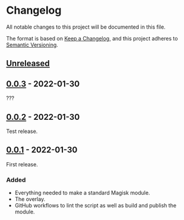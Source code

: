# Changelog

All notable changes to this project will be documented in this file.

The format is based on [Keep a Changelog](https://keepachangelog.com/en/1.0.0/), and this project adheres to [Semantic Versioning](https://semver.org/spec/v2.0.0.html).

## [Unreleased]

## [0.0.3] - 2022-01-30
???

## [0.0.2] - 2022-01-30

Test release.

## [0.0.1] - 2022-01-30

First release.

### Added

- Everything needed to make a standard Magisk module.
- The overlay.
- GitHub workflows to lint the script as well as build and publish the module.

[Unreleased]: https://github.com/misaka4e21/magisk-unifiednlp-aosp-enabler/compare/v0.0.3...HEAD
[0.0.3]: https://github.com/misaka4e21/magisk-unifiednlp-aosp-enabler/releases/tag/v0.0.3
[0.0.2]: https://github.com/misaka4e21/magisk-unifiednlp-aosp-enabler/releases/tag/v0.0.2
[0.0.1]: https://github.com/misaka4e21/magisk-unifiednlp-aosp-enabler/releases/tag/v0.0.1
